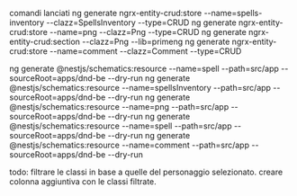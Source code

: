 comandi lanciati
ng generate ngrx-entity-crud:store --name=spells-inventory --clazz=SpellsInventory --type=CRUD
ng generate ngrx-entity-crud:store --name=png --clazz=Png --type=CRUD
ng generate ngrx-entity-crud:section --clazz=Png --lib=primeng
ng generate ngrx-entity-crud:store --name=comment --clazz=Comment --type=CRUD

ng generate @nestjs/schematics:resource --name=spell --path=src/app --sourceRoot=apps/dnd-be  --dry-run
ng generate @nestjs/schematics:resource --name=spellsInventory --path=src/app --sourceRoot=apps/dnd-be  --dry-run
ng generate @nestjs/schematics:resource --name=png --path=src/app --sourceRoot=apps/dnd-be  --dry-run
ng generate @nestjs/schematics:resource --name=spell --path=src/app --sourceRoot=apps/dnd-be  --dry-run
ng generate @nestjs/schematics:resource --name=comment --path=src/app --sourceRoot=apps/dnd-be  --dry-run


todo:
filtrare le classi in base a quelle del personaggio selezionato. creare colonna aggiuntiva con le classi filtrate.
